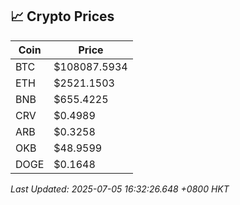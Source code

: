 ## 📈 Crypto Prices

| Coin | Price |
| ---- | ----- |
| BTC | $108087.5934 |
| ETH | $2521.1503 |
| BNB | $655.4225 |
| CRV | $0.4989 |
| ARB | $0.3258 |
| OKB | $48.9599 |
| DOGE | $0.1648 |

_Last Updated: 2025-07-05 16:32:26.648 +0800 HKT_